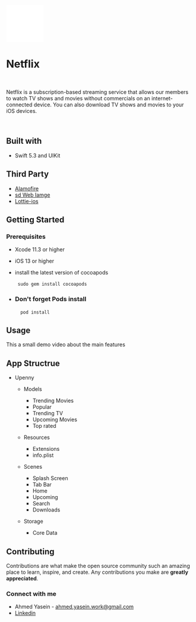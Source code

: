 
<img src="https://github.com/AhmedYasein/Netflix/blob/main/Netflix-logo.gif" width=100 height=100 />

<h1 align= "left"> Netflix </h1>

<br>



Netflix is a subscription-based streaming service that allows our members to watch TV shows and movies without commercials on an internet-connected device. You can also download TV shows and movies to your iOS devices.

<br>
<p align="center">
</p>


## Built with

- Swift 5.3 and UIKit 

## Third Party
- [Alamofire](https://github.com/Alamofire/Alamofire) 
- [sd Web Iamge](https://github.com/SDWebImage/SDWebImage)
- [Lottie-ios](https://github.com/airbnb/lottie-ios)


## Getting Started
### Prerequisites
- Xcode 11.3 or higher
- iOS 13 or higher
- install the latest version of cocoapods 

       sudo gem install cocoapods
     
- <h3> Don't forget Pods install </h3>

        pod install
        
        
## Usage
This a small demo video about the main features






## App Structrue

- Upenny
   - Models 
     - Trending Movies
     - Popular
     - Trending TV
     - Upcoming Movies
     - Top rated
     
   - Resources
     - Extensions
     - info.plist
     
   - Scenes  
     - Splash Screen 
     - Tab Bar
     - Home
     - Upcoming
     - Search
     - Downloads
 
    
   - Storage
     - Core Data

  
  
## Contributing

Contributions are what make the open source community such an amazing place to learn, inspire, and create. Any contributions you make are **greatly appreciated**.
  
<h3 align="left">Connect with me</h3>

 -  Ahmed Yasein - ahmed.yasein.work@gmail.com
 -  [Linkedin](https://www.linkedin.com/in/ahmedyasein/)
